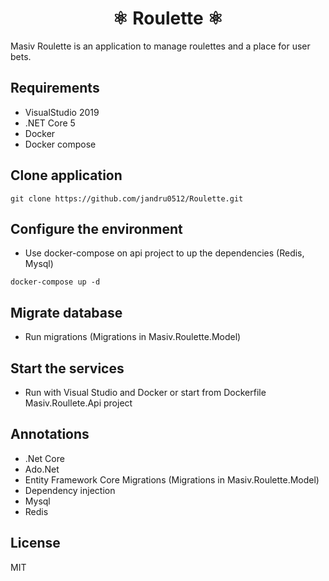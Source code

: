 <h1 align="center">⚛ Roulette ⚛ </h1>
Masiv Roulette is an application to manage roulettes and a place for user bets.

## Requirements
* VisualStudio 2019
* .NET Core 5
* Docker
* Docker compose

## Clone application

```
git clone https://github.com/jandru0512/Roulette.git
```

## Configure the environment
* Use docker-compose on api project to up the dependencies (Redis, Mysql)

```
docker-compose up -d
```

## Migrate database
* Run migrations  (Migrations in Masiv.Roulette.Model)

## Start the services
* Run with Visual Studio and Docker or start from Dockerfile Masiv.Roullete.Api project

## Annotations
* .Net Core
* Ado.Net
* Entity Framework Core Migrations (Migrations in Masiv.Roulette.Model)
* Dependency injection
* Mysql
* Redis

## License
MIT
